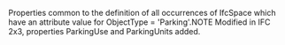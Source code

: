 Properties common to the definition of all occurrences of IfcSpace which have an attribute value for ObjectType = 'Parking'.NOTE  Modified in IFC 2x3, properties ParkingUse and ParkingUnits added.
